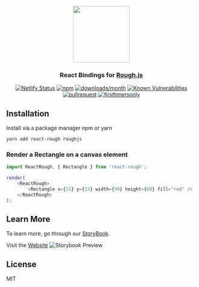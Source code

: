 <p align="center">
  <img src="https://raw.githubusercontent.com/ooade/react-rough/6a550a44fd92b34102ff74dad0703fb3c7418dcb/logo.png" height="150" />
  <h3 align="center">React Bindings for <a href="https://github.com/pshihn/rough">Rough.js</a></h3>
  <p align="center">
  <a href="https://app.netlify.com/sites/react-rough/deploys"><img src="https://api.netlify.com/api/v1/badges/7d704f8b-50ef-41d8-862e-aad4b811e809/deploy-status" alt="Netlify Status"></a>
  <a href="https://www.npmjs.org/package/react-rough"><img src="https://img.shields.io/npm/v/react-rough.svg?style=flat-square" alt="npm"></a>
  <a href="https://github.com/ooade/react-rough"><img src="https://img.shields.io/npm/dm/react-rough.svg?style=flat-square" alt="downloads/month"></a>
  <a href="https://snyk.io/test/github/ooade/react-rough"><img src="https://snyk.io/test/github/ooade/react-rough/badge.svg?style=flat-square" alt="Known Vulnerabilities" data-canonical-src="https://snyk.io/test/github/ooade/react-rough" style="max-width:100%;"></a>
  <a href="http://makeapullrequest.com"><img src="https://img.shields.io/badge/PR(s)-welcome-brightgreen.svg?style=flat-square" alt="pullrequest"></a>
  <a href="http://www.firsttimersonly.com"><img src="https://img.shields.io/badge/first--timers--only-friendly-blue.svg?style=flat-square" alt="firsttimersonly"></a>
  </p>
</p>

## Installation

Install via a package manager npm or yarn

```sh
yarn add react-rough roughjs
```

### Render a Rectangle on a canvas element

```js
import ReactRough, { Rectangle } from 'react-rough';

render(
	<ReactRough>
		<Rectangle x={15} y={15} width={90} height={80} fill="red" />
	</ReactRough>
);
```

## Learn More

To learn more, go through our [StoryBook](https://react-rough.dev.adegbuyi.me).

Visit the [Website](https://react-rough.dev.adegbuyi.me)
![Storybook Preview](./assets/storybook.png)

## License

MIT
